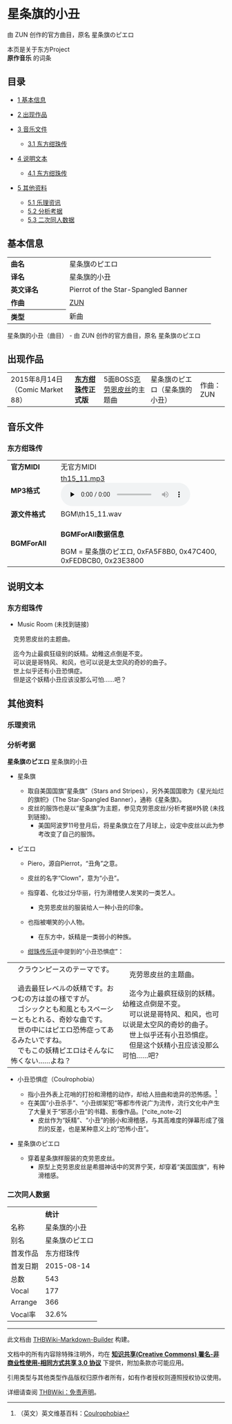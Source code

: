 # 星条旗的小丑

<!-- source html: G:\repos\THBWiki-Markdown-Builder\THBWikiMarkdown\Temp\main\d\dd\ns0%3A%E6%98%9F%E6%9D%A1%E6%97%97%E7%9A%84%E5%B0%8F%E4%B8%91.html -->

由 ZUN 创作的官方曲目，原名 星条旗のピエロ

本页是关于东方Project  
 **原作音乐** 的词条
## 目录

- [1 基本信息](#基本信息)
- [2 出现作品](#出现作品)
- [3 音乐文件](#音乐文件)

  - [3.1 东方绀珠传](#东方绀珠传)



- [4 说明文本](#说明文本)

  - [4.1 东方绀珠传](#东方绀珠传_2)



- [5 其他资料](#其他资料)

  - [5.1 乐理资讯](#乐理资讯)
  - [5.2 分析考据](#分析考据)
  - [5.3 二次同人数据](#二次同人数据)







## 基本信息

<table><tbody><tr><td style="width:120px"><b>曲名</b></td><td style="width:320px">星条旗のピエロ</td></tr><tr><td><b>译名</b></td><td>星条旗的小丑</td></tr><tr><td><b>英文译名</b></td><td>Pierrot of the Star-Spangled Banner</td></tr><tr><td><b>作曲</b></td><td><a href="./ZUN.md" title="ZUN">ZUN</a></td></tr><tr><th style="text-align: left;"><b>类型</b></th><td>新曲</td></tr></tbody></table>

星条旗的小丑（曲目） - 由 ZUN 创作的官方曲目，原名 星条旗のピエロ
## 出现作品

<table>
<tbody><tr><td>2015年8月14日（Comic Market 88）</td><td><b><a href="./东方绀珠传.md" title="东方绀珠传">东方绀珠传</a>正式版</b></td><td>5面BOSS<a href="./克劳恩皮丝.md" title="克劳恩皮丝">克劳恩皮丝</a>的主题曲</td><td style="padding-left:5px;">星条旗のピエロ（星条旗的小丑）</td><td style="padding-left:10px;">作曲：ZUN</td></tr>
</tbody></table>


## 音乐文件
### 东方绀珠传

<table><tbody><tr class="mw-empty-elt"></tr><tr><td width="100"><b>官方MIDI</b></td><td>无官方MIDI</td></tr><tr><td><b>MP3格式</b></td><td><a href="./文件-th15_11.mp3.md" title="文件:th15 11.mp3">th15_11.mp3</a><br><audio src="https://upload.thwiki.cc/3/3a/th15_11.mp3" loop="" controls="" preload="none"></audio></td></tr><tr><td><b>源文件格式</b></td><td>BGM\th15_11.wav</td></tr><tr><td><b>BGMForAll</b></td><td><div class="mw-collapsible mw-collapsed">
<p><b>BGMForAll数据信息</b>
</p>
<div class="mw-collapsible-content">BGM = 星条旗のピエロ, 0xFA5F8B0, 0x47C400, 0xFEDBCB0, 0x23E3800</div>
</div>
</td></tr></tbody></table>


## 说明文本
### 东方绀珠传
- Music Room (未找到链接)

　克劳恩皮丝的主题曲。  
  
　迄今为止最疯狂级别的妖精。幼稚这点倒是不变。  
　可以说是哥特风、和风，也可以说是太空风的奇妙的曲子。  
　世上似乎还有小丑恐惧症。  
　但是这个妖精小丑应该没那么可怕……吧？
## 其他资料
### 乐理资讯
### 分析考据
  
 **星条旗のピエロ**  星条旗的小丑
  

- 星条旗
  - 取自美国国旗“星条旗”（Stars and Stripes），另外美国国歌为《星光灿烂的旗帜》（The Star-Spangled Banner），通称《星条旗》。
  - 皮丝的服饰也是以“星条旗”为主题，参见克劳恩皮丝/分析考据#外貌 (未找到链接)。
    - 美国阿波罗11号登月后，将星条旗立在了月球上，设定中皮丝以此为参考改变了自己的服饰。


- ピエロ
  - Piero，源自Pierrot，“丑角”之意。
  - 皮丝的名字“Clown”，意为“小丑”。
  - 指穿着、化妆过分华丽，行为滑稽使人发笑的一类艺人。
    - 克劳恩皮丝的服装给人一种小丑的印象。

  - 也指被嘲笑的小人物。
    - 在东方中，妖精是一类弱小的种族。

  - [绀珠传乐评](./东方绀珠传-Music.md)中提到的“小丑恐惧症”：



<table><tbody><tr class="tt-comment" id="MusicRoom-33" data-pos="&#91;&quot;MusicRoom&quot;,33&#93;"><td colspan="2" class="tt-ja" lang="ja"><div class="poem">　クラウンピースのテーマです。<br><br>　過去最狂レベルの妖精です。おつむの方は並の様ですが。<br>　ゴシックとも和風ともスペーシーともとれる、奇妙な曲です。<br>　世の中にはピエロ恐怖症ってあるみたいですね。<br>　でもこの妖精ピエロはそんなに怖くない……よね？</div></td><td colspan="2" class="tt-zh" lang="zh"><div class="poem">　克劳恩皮丝的主题曲。<br><br>　迄今为止最疯狂级别的妖精。幼稚这点倒是不变。<br>　可以说是哥特风、和风，也可以说是太空风的奇妙的曲子。<br>　世上似乎还有小丑恐惧症。<br>　但是这个妖精小丑应该没那么可怕……吧？<br></div></td></tr></tbody></table>


- 小丑恐惧症（Coulrophobia）
  - 指小丑外表上花哨的打扮和滑稽的动作，却给人扭曲和诡异的恐怖感。[^cite_note-1]
  - 在美国“小丑杀手”、“小丑绑架犯”等都市传说广为流传，流行文化中产生了大量关于“邪恶小丑”的书籍、影像作品。[^cite_note-2]
    - 皮丝作为“妖精”、“小丑”的弱小和滑稽感，与其高难度的弹幕形成了强烈的反差，也是某种意义上的“恐怖小丑”。


- 星条旗のピエロ
  - 穿着星条旗样服装的克劳恩皮丝。
    - 原型上克劳恩皮丝是希腊神话中的冥界宁芙，却穿着“美国国旗”，有种滑稽感。



### 二次同人数据

<table><tbody><tr><th colspan="2">统计</th></tr>
<tr><td>名称</td><td>星条旗的小丑</td></tr>
<tr><td>别名</td><td>星条旗のピエロ</td></tr>
<tr><td>首发作品</td><td>东方绀珠传</td></tr>
<tr><td>首发日期</td><td>2015-08-14</td></tr>
<tr><td>总数</td><td>543</td></tr>
<tr><td>Vocal</td><td>177</td></tr>
<tr><td>Arrange</td><td>366</td></tr>
<tr><td>Vocal率</td><td>32.6%</td></tr>
</tbody></table>




  
  

  

[^cite_note-1]: （英文）英文维基百科：[Coulrophobia](https://en.wikipedia.org/wiki/en:Coulrophobia)





---

此文档由 [THBWiki-Markdown-Builder](https://github.com/Delsin-Yu/THBWiki-Markdown-Builder) 构建。

文档中的所有内容除特殊注明外，均在 [**知识共享(Creative Commons) 署名-非商业性使用-相同方式共享 3.0 协议**](https://creativecommons.org/licenses/by-sa/3.0/deed.zh-hans) 下提供，附加条款亦可能应用。

引用类型与其他类型作品版权归原作者所有，如有作者授权则遵照授权协议使用。

详细请查阅 [THBWiki：免责声明](https://thbwiki.cc/THBWiki:%E5%85%8D%E8%B4%A3%E5%A3%B0%E6%98%8E)。


